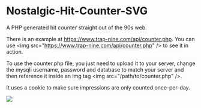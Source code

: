 # Nostalgic-Hit-Counter-SVG
A PHP generated hit counter straight out of the 90s web.

There is an example at https://www.trap-nine.com/api/counter.php.  You can use &lt;img src="https://www.trap-nine.com/api/counter.php" /&gt; to see it in action.

To use the counter.php file, you just need to upload it to your server, change the mysqli username, password and database to match your server and then reference it inside an img tag &lt;img src="/path/to/counter.php" /&gt;.

It uses a cookie to make sure impressions are only counted once-per-day.

<img src="https://www.trap-nine.com/api/counter.php" />
